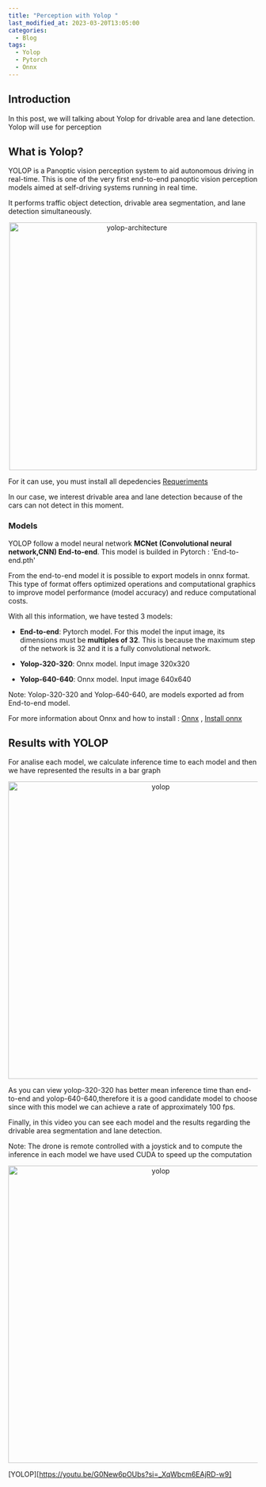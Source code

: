 ```yaml
---
title: "Perception with Yolop "
last_modified_at: 2023-03-20T13:05:00
categories:
  - Blog
tags:
  - Yolop
  - Pytorch
  - Onnx 
---
```


## Introduction
In this post, we will talking about Yolop for drivable area and lane detection. Yolop will use for perception

## What is Yolop?
YOLOP is a Panoptic vision perception system to aid autonomous driving in real-time. This is one of the very first end-to-end panoptic vision perception models aimed at self-driving systems running in real time.

It performs traffic object detection, drivable area segmentation, and lane detection simultaneously. 

<p align="center">
<img src="/2022-tfg-barbara-villalba/images/yolop-architecture.png" alt="yolop-architecture" width="500"/>
</p>

For it can use, you must install all depedencies [Requeriments ](https://github.com/hustvl/YOLOP/blob/main/requirements.txt)

In our case, we interest drivable area and lane detection because of the cars can not detect in this moment. 

### Models 
YOLOP follow a model neural network **MCNet (Convolutional neural network,CNN) End-to-end**. This model is builded in Pytorch : 'End-to-end.pth'

From the end-to-end model it is possible to export models in onnx format. This type of format offers optimized operations and computational graphics to improve model performance (model accuracy) and reduce computational costs.

With all this information, we have tested 3 models: 

- **End-to-end**: Pytorch model. For this model the input image, its dimensions must be **multiples of 32**. This is because the maximum step of the network is 32 and it is a fully convolutional network.

- **Yolop-320-320**: Onnx model. Input image 320x320

- **Yolop-640-640**: Onnx model. Input image 640x640

Note: Yolop-320-320 and Yolop-640-640, are models exported ad from End-to-end model. 

For more information about Onnx and how to install : [Onnx](https://onnxruntime.ai/) , [Install onnx](https://onnxruntime.ai/getting-started) 

## Results with YOLOP
For analise each model, we calculate inference time to each model and then we have represented the results in a bar graph

<p align="center">
<img src="/2022-tfg-barbara-villalba/images/Results-Yolop.png" alt="yolop" width="600"/>
</p>

As you can view yolop-320-320 has better mean inference time than end-to-end and yolop-640-640,therefore it is a good candidate model to choose since with this model we can achieve a rate of approximately 100 fps. 

Finally, in this video you can see each model and the results regarding the drivable area segmentation and lane detection.

Note: The drone is remote controlled with a joystick and to compute the  inference in each model we have used CUDA to speed up the computation 

<p align="center">
<img src="/2022-tfg-barbara-villalba/images/Capture-Video-Yolop.png" alt="yolop" width="600"/>
</p>

[YOLOP][https://youtu.be/G0New6pOUbs?si=_XqWbcm6EAjRD-w9]





